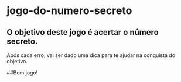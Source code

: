 # jogo-do-numero-secreto

## O objetivo deste jogo é acertar o número secreto. 
Após cada erro, vai ser dado uma dica para te ajudar na conquista do objetivo.


##Bom jogo! 
